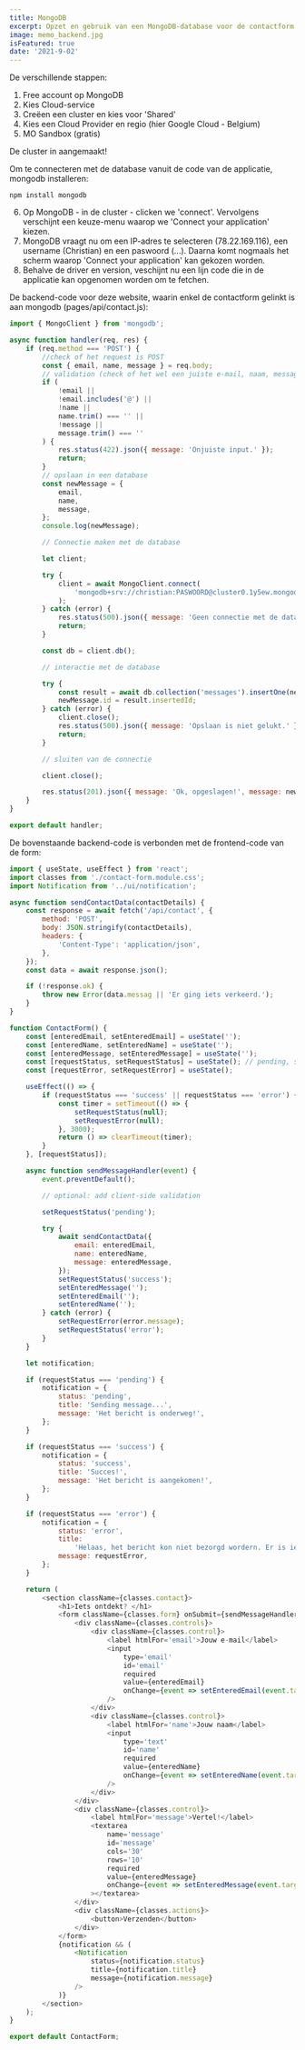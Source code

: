 ```yaml
---
title: MongoDB
excerpt: Opzet en gebruik van een MongoDB-database voor de contactform in deze website (React en Next.js)
image: memo_backend.jpg
isFeatured: true
date: '2021-9-02'
---
```


De verschillende stappen:

1. Free account op MongoDB
2. Kies Cloud-service
3. Creëen een cluster en kies voor 'Shared'
4. Kies een Cloud Provider en regio (hier Google Cloud - Belgium)
5. MO Sandbox (gratis)

De cluster in aangemaakt!

Om te connecteren met de database vanuit de code van de applicatie, mongodb installeren:

```npm
npm install mongodb
```

6. Op MongoDB - in de cluster - clicken we 'connect'. Vervolgens verschijnt een keuze-menu waarop we 'Connect your application' kiezen.
7. MongoDB vraagt nu om een IP-adres te selecteren (78.22.169.116), een username (Christian) en een paswoord (...). Daarna komt nogmaals het scherm waarop 'Connect your application' kan gekozen worden.
8. Behalve de driver en version, veschijnt nu een lijn code die in de applicatie kan opgenomen worden om te fetchen.

De backend-code voor deze website, waarin enkel de contactform gelinkt is aan mongodb (pages/api/contact.js):

```js
import { MongoClient } from 'mongodb';

async function handler(req, res) {
	if (req.method === 'POST') {
		//check of het request is POST
		const { email, name, message } = req.body;
		// validation (check of het wel een juiste e-mail, naam, message is)
		if (
			!email ||
			!email.includes('@') ||
			!name ||
			name.trim() === '' ||
			!message ||
			message.trim() === ''
		) {
			res.status(422).json({ message: 'Onjuiste input.' });
			return;
		}
		// opslaan in een database
		const newMessage = {
			email,
			name,
			message,
		};
		console.log(newMessage);

		// Connectie maken met de database

		let client;

		try {
			client = await MongoClient.connect(
				'mongodb+srv://christian:PASWOORD@cluster0.1y5ew.mongodb.net/myFirstDatabase?retryWrites=true&w=majority'
			);
		} catch (error) {
			res.status(500).json({ message: 'Geen connectie met de database.' });
			return;
		}

		const db = client.db();

		// interactie met de database

		try {
			const result = await db.collection('messages').insertOne(newMessage);
			newMessage.id = result.insertedId;
		} catch (error) {
			client.close();
			res.status(500).json({ message: 'Opslaan is niet gelukt.' });
			return;
		}

		// sluiten van de connectie

		client.close();

		res.status(201).json({ message: 'Ok, opgeslagen!', message: newMessage });
	}
}

export default handler;
```

De bovenstaande backend-code is verbonden met de frontend-code van de form:

```js
import { useState, useEffect } from 'react';
import classes from './contact-form.module.css';
import Notification from '../ui/notification';

async function sendContactData(contactDetails) {
	const response = await fetch('/api/contact', {
		method: 'POST',
		body: JSON.stringify(contactDetails),
		headers: {
			'Content-Type': 'application/json',
		},
	});
	const data = await response.json();

	if (!response.ok) {
		throw new Error(data.messag || 'Er ging iets verkeerd.');
	}
}

function ContactForm() {
	const [enteredEmail, setEnteredEmail] = useState('');
	const [enteredName, setEnteredName] = useState('');
	const [enteredMessage, setEnteredMessage] = useState('');
	const [requestStatus, setRequestStatus] = useState(); // pending, success, error
	const [requestError, setRequestError] = useState();

	useEffect(() => {
		if (requestStatus === 'success' || requestStatus === 'error') {
			const timer = setTimeout(() => {
				setRequestStatus(null);
				setRequestError(null);
			}, 3000);
			return () => clearTimeout(timer);
		}
	}, [requestStatus]);

	async function sendMessageHandler(event) {
		event.preventDefault();

		// optional: add client-side validation

		setRequestStatus('pending');

		try {
			await sendContactData({
				email: enteredEmail,
				name: enteredName,
				message: enteredMessage,
			});
			setRequestStatus('success');
			setEnteredMessage('');
			setEnteredEmail('');
			setEnteredName('');
		} catch (error) {
			setRequestError(error.message);
			setRequestStatus('error');
		}
	}

	let notification;

	if (requestStatus === 'pending') {
		notification = {
			status: 'pending',
			title: 'Sending message...',
			message: 'Het bericht is onderweg!',
		};
	}

	if (requestStatus === 'success') {
		notification = {
			status: 'success',
			title: 'Succes!',
			message: 'Het bericht is aangekomen!',
		};
	}

	if (requestStatus === 'error') {
		notification = {
			status: 'error',
			title:
				'Helaas, het bericht kon niet bezorgd wordern. Er is iets verkeerd gelopen',
			message: requestError,
		};
	}

	return (
		<section className={classes.contact}>
			<h1>Iets ontdekt? </h1>
			<form className={classes.form} onSubmit={sendMessageHandler}>
				<div className={classes.controls}>
					<div className={classes.control}>
						<label htmlFor='email'>Jouw e-mail</label>
						<input
							type='email'
							id='email'
							required
							value={enteredEmail}
							onChange={event => setEnteredEmail(event.target.value)}
						/>
					</div>
					<div className={classes.control}>
						<label htmlFor='name'>Jouw naam</label>
						<input
							type='text'
							id='name'
							required
							value={enteredName}
							onChange={event => setEnteredName(event.target.value)}
						/>
					</div>
				</div>
				<div className={classes.control}>
					<label htmlFor='message'>Vertel!</label>
					<textarea
						name='message'
						id='message'
						cols='30'
						rows='10'
						required
						value={enteredMessage}
						onChange={event => setEnteredMessage(event.target.value)}
					></textarea>
				</div>
				<div className={classes.actions}>
					<button>Verzenden</button>
				</div>
			</form>
			{notification && (
				<Notification
					status={notification.status}
					title={notification.title}
					message={notification.message}
				/>
			)}
		</section>
	);
}

export default ContactForm;
```
